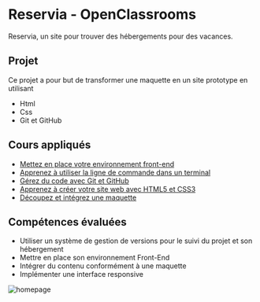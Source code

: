# Reservia - OpenClassrooms
Reservia, un site pour trouver des hébergements pour des vacances.

## Projet
Ce projet a pour but de transformer une maquette en un site prototype en utilisant
- Html
- Css
- Git et GitHub

## Cours appliqués 
- [Mettez en place votre environnement front-end](https://openclassrooms.com/fr/courses/6943241-mettez-en-place-votre-environnement-front-end)
- [Apprenez à utiliser la ligne de commande dans un terminal](https://openclassrooms.com/fr/courses/6173491-apprenez-a-utiliser-la-ligne-de-commande-dans-un-terminal)
- [Gérez du code avec Git et GitHub](https://openclassrooms.com/fr/courses/7162856-gerez-du-code-avec-git-et-github)
- [Apprenez à créer votre site web avec HTML5 et CSS3](https://openclassrooms.com/fr/courses/1603881-apprenez-a-creer-votre-site-web-avec-html5-et-css3)
- [Découpez et intégrez une maquette](https://openclassrooms.com/fr/courses/3504431-decoupez-et-integrez-une-maquette)

## Compétences évaluées
- Utiliser un système de gestion de versions pour le suivi du projet et son hébergement
- Mettre en place son environnement Front-End
- Intégrer du contenu conformément à une maquette
- Implémenter une interface responsive

![homepage](https://github.com/stevenoyer/StevenOyer_02_06012021/blob/main/assets/img/reservia.stevenoyer.fr_.png)
